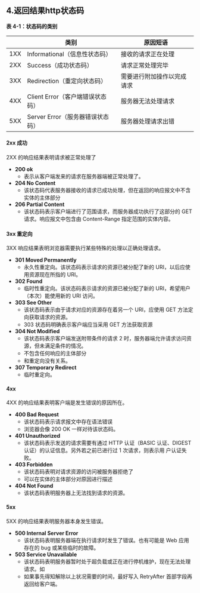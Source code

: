 ## 4.返回结果http状态码

**表 4-1：状态码的类别**

|      | **类别**                 | **原因短语**      |
| ---- | ---------------------- | ------------- |
| 1XX  | Informational（信息性状态码）  | 接收的请求正在处理     |
| 2XX  | Success（成功状态码）         | 请求正常处理完毕      |
| 3XX  | Redirection（重定向状态码）    | 需要进行附加操作以完成请求 |
| 4XX  | Client Error（客户端错误状态码） | 服务器无法处理请求     |
| 5XX  | Server Error（服务器错误状态码） | 服务器处理请求出错     |

#### 2xx 成功

2XX 的响应结果表明请求被正常处理了

-   **200 ok**
    -   表示从客户端发来的请求在服务器端被正常处理了。
-   **204 No Content**
    -   该状态码代表服务器接收的请求已成功处理，但在返回的响应报文中不含实体的主体部分
-   **206 Partial Content**
    -   该状态码表示客户端进行了范围请求，而服务器成功执行了这部分的 GET 请求。响应报文中包含由 Content-Range 指定范围的实体内容。

#### 3xx 重定向

3XX 响应结果表明浏览器需要执行某些特殊的处理以正确处理请求。

-   **301 Moved Permanently**
    -   永久性重定向。该状态码表示请求的资源已被分配了新的 URI，以后应使用资源现在所指的 URI。
-   **302 Found**
    -   临时性重定向。该状态码表示请求的资源已被分配了新的 URI，希望用户（本次）能使用新的 URI 访问。
-   **303 See Other**
    -   该状态码表示由于请求对应的资源存在着另一个 URI，应使用 GET 方法定向获取请求的资源。
    -   303 状态码明确表示客户端应当采用 GET 方法获取资源
-   **304 Not Modified**
    -   该状态码表示客户端发送附带条件的请求 2 时，服务器端允许请求访问资源，但未满足条件的情况。
    -   不包含任何响应的主体部分
    -   和重定向没有关系。
-   **307 Temporary Redirect**
    -   临时重定向。

#### 4xx

4XX 的响应结果表明客户端是发生错误的原因所在。

-   **400 Bad Request**
    -   该状态码表示请求报文中存在语法错误
    -   浏览器会像 200 OK 一样对待该状态码。
-   **401 Unauthorized**
    -   该状态码表示发送的请求需要有通过 HTTP 认证（BASIC 认证、DIGEST 认证）的认证信息。另外若之前已进行过 1 次请求，则表示用 户认证失败。
-   **403 Forbidden**
    -   该状态码表明对请求资源的访问被服务器拒绝了
    -   可以在实体的主体部分对原因进行描述
-   **404 Not Found**
    -   该状态码表明服务器上无法找到请求的资源。

#### 5xx

5XX 的响应结果表明服务器本身发生错误。

-   **500 Internal Server Error**
    -   该状态码表明服务器端在执行请求时发生了错误。也有可能是 Web 应用存在的 bug 或某些临时的故障。
-   **503 Service Unavailable**
    -   该状态码表明服务器暂时处于超负载或正在进行停机维护，现在无法处理请求。如
    -   如果事先得知解除以上状况需要的时间，最好写入 RetryAfter 首部字段再返回给客户端。

